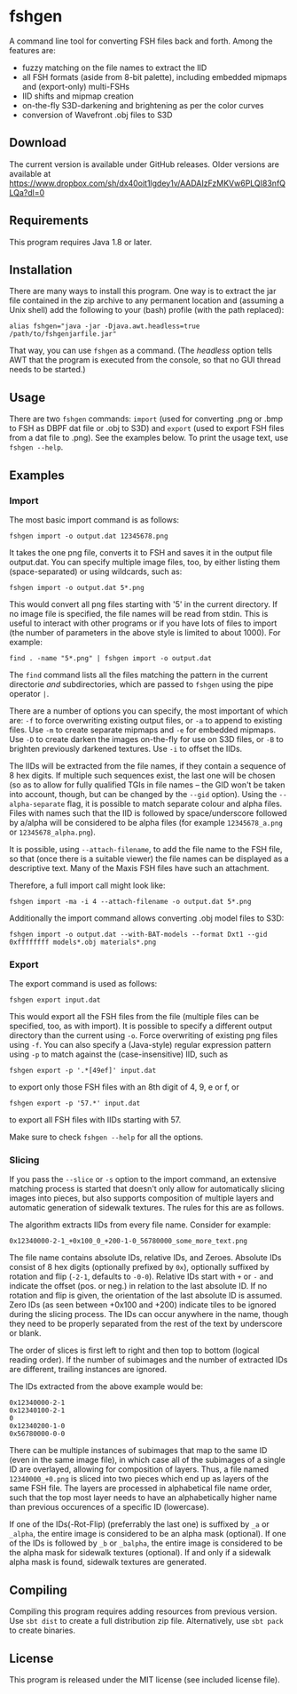# fshgen

A command line tool for converting FSH files back and forth. Among the features
are:

- fuzzy matching on the file names to extract the IID
- all FSH formats (aside from 8-bit palette), including embedded mipmaps and
  (export-only) multi-FSHs
- IID shifts and mipmap creation
- on-the-fly S3D-darkening and brightening as per the color curves
- conversion of Wavefront .obj files to S3D


## Download

The current version is available under GitHub releases.
Older versions are available at https://www.dropbox.com/sh/dx40oit1lgdey1v/AADAIzFzMKVw6PLQI83nfQLQa?dl=0


## Requirements

This program requires Java 1.8 or later.


## Installation

There are many ways to install this program. One way is to extract the jar file
contained in the zip archive to any permanent location and (assuming a Unix
shell) add the following to your (bash) profile (with the path replaced):

    alias fshgen="java -jar -Djava.awt.headless=true /path/to/fshgenjarfile.jar"

That way, you can use `fshgen` as a command. (The _headless_ option tells AWT
that the program is executed from the console, so that no GUI thread needs to be
started.)


## Usage

There are two `fshgen` commands: `import` (used for converting .png or .bmp to
FSH as DBPF dat file or .obj to S3D) and `export` (used to export FSH files
from a dat file to .png). See the examples below. To print the usage text, use
`fshgen --help`.


## Examples

### Import

The most basic import command is as follows:

    fshgen import -o output.dat 12345678.png

It takes the one png file, converts it to FSH and saves it in the output file
output.dat. You can specify multiple image files, too, by either listing them
(space-separated) or using wildcards, such as:

    fshgen import -o output.dat 5*.png

This would convert all png files starting with '5' in the current directory. If
no image file is specified, the file names will be read from stdin. This is
useful to interact with other programs or if you have lots of files to import
(the number of parameters in the above style is limited to about 1000). For
example:

    find . -name "5*.png" | fshgen import -o output.dat

The `find` command lists all the files matching the pattern in the current
directorie _and_ subdirectories, which are passed to `fshgen` using the pipe
operator `|`.

There are a number of options you can specify, the most important of which are:
`-f` to force overwriting existing output files, or `-a` to append to existing
files. Use `-m` to create separate mipmaps and `-e` for embedded mipmaps. Use
`-D` to create darken the images on-the-fly for use on S3D files, or `-B` to
brighten previously darkened textures. Use `-i` to offset the IIDs.

The IIDs will be extracted from the file names, if they contain a sequence of 8
hex digits. If multiple such sequences exist, the last one will be chosen (so as
to allow for fully qualified TGIs in file names – the GID won't be taken into
account, though, but can be changed by the `--gid` option). Using the
`--alpha-separate` flag, it is possible to match separate colour and alpha
files. Files with names such that the IID is followed by space/underscore
followed by a/alpha will be considered to be alpha files (for example
`12345678_a.png` or `12345678_alpha.png`).

It is possible, using `--attach-filename`, to add the file name to the FSH file,
so that (once there is a suitable viewer) the file names can be displayed as a
descriptive text. Many of the Maxis FSH files have such an attachment.

Therefore, a full import call might look like:

    fshgen import -ma -i 4 --attach-filename -o output.dat 5*.png

Additionally the import command allows converting .obj model files to S3D:

    fshgen import -o output.dat --with-BAT-models --format Dxt1 --gid 0xffffffff models*.obj materials*.png


### Export

The export command is used as follows:

    fshgen export input.dat

This would export all the FSH files from the file (multiple files can be
specified, too, as with import). It is possible to specify a different output
directory than the current using `-o`. Force overwriting of existing png files
using `-f`. You can also specify a (Java-style) regular expression pattern using
`-p` to match against the (case-insensitive) IID, such as

    fshgen export -p '.*[49ef]' input.dat

to export only those FSH files with an 8th digit of 4, 9, e or f, or

    fshgen export -p '57.*' input.dat

to export all FSH files with IIDs starting with 57.

Make sure to check `fshgen --help` for all the options.


### Slicing

If you pass the `--slice` or `-s` option to the import command, an extensive
matching process is started that doesn't only allow for automatically slicing
images into pieces, but also supports composition of multiple layers and
automatic generation of sidewalk textures. The rules for this are as follows.

The algorithm extracts IIDs from every file name. Consider for example:

    0x12340000-2-1_+0x100_0_+200-1-0_56780000_some_more_text.png

The file name contains absolute IDs, relative IDs, and Zeroes. Absolute IDs
consist of 8 hex digits (optionally prefixed by `0x`), optionally suffixed by
rotation and flip (`-2-1`, defaults to `-0-0`). Relative IDs start with `+`
or `-` and indicate the offset (pos. or neg.) in relation to the last absolute ID.
If no rotation and flip is given, the orientation of the last absolute ID is assumed.
Zero IDs (as seen between +0x100 and +200) indicate tiles to be ignored during
the slicing process. The IDs can occur anywhere in the name, though they need
to be properly separated from the rest of the text by underscore or blank.

The order of slices is first left to right and then top to bottom (logical
reading order). If the number of subimages and the number of extracted IDs are
different, trailing instances are ignored.

The IDs extracted from the above example would be:

    0x12340000-2-1
    0x12340100-2-1
    0
    0x12340200-1-0
    0x56780000-0-0

There can be multiple instances of subimages that map to the same ID (even in
the same image file), in which case all of the subimages of a single ID are
overlayed, allowing for composition of layers. Thus, a file named
`12340000_+0.png` is sliced into two pieces which end up as layers of the
same FSH file. The layers are processed in alphabetical file name order, such
that the top most layer needs to have an alphabetically higher name than
previous occurences of a specific ID (lowercase).

If one of the IDs(-Rot-Flip) (preferrably the last one) is suffixed by
`_a` or `_alpha`, the entire image is considered to be an alpha mask
(optional). If one of the IDs is followed by `_b` or `_balpha`, the entire
image is considered to be the alpha mask for sidewalk textures (optional).
If and only if a sidewalk alpha mask is found, sidewalk textures are generated.


## Compiling

Compiling this program requires adding resources from previous version.
Use `sbt dist` to create a full distribution zip file. Alternatively, use
`sbt pack` to create binaries.


## License

This program is released under the MIT license (see included license file).
